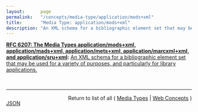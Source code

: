 ```yaml
---
layout:      page
permalink:   "/concepts/media-type/application/mods+xml"
title:       "Media Type: application/mods+xml"
description: "An XML schema for a bibliographic element set that may be used for a variety of purposes, and particularly for library applications."
---
```


**[RFC 6207: The Media Types application/mods+xml, application/mads+xml, application/mets+xml, application/marcxml+xml, and application/sru+xml](/specs/IETF/RFC/6207 "This document specifies media types for the following formats: MODS (Metadata Object Description Schema), MADS (Metadata Authority Description Schema), METS (Metadata Encoding and Transmission Standard), MARCXML (MARC21 XML Schema), and the SRU (Search/Retrieve via URL Response Format) protocol response XML schema. These are all XML schemas providing representations of various forms of information including metadata and search results."):** [An XML schema for a bibliographic element set that may be used for a variety of purposes, and particularly for library applications.](http://tools.ietf.org/html/rfc6207#section-2 "Read documentation for Media Type &#34;application/mods+xml&#34;")

<br/>
<hr/>

<p style="float : left"><a href="./application/mods+xml.json" title="JSON representing this particular Web Concept value">JSON</a></p>
<p style="text-align: right">Return to list of all ( <a href="../media-types">Media Types</a> | <a href="../">Web Concepts</a> )</p>
